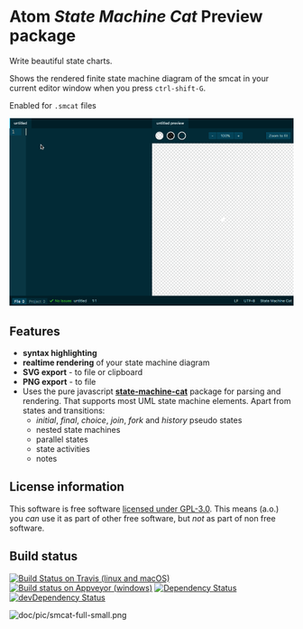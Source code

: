 # Atom _State Machine Cat_ Preview package

Write beautiful state charts.

Shows the rendered finite state machine diagram of the smcat in your current editor window when you press `ctrl-shift-G`.

Enabled for `.smcat` files

![animated gif demoing live preview of a simple state chart](https://raw.githubusercontent.com/sverweij/atom-state-machine-cat-preview/master/assets/atom-state-machine-cat-preview.gif)

## Features
- **syntax highlighting**
- **realtime rendering** of your state machine diagram
- **SVG export** - to file or clipboard
- **PNG export** - to file
- Uses the pure javascript **[state-machine-cat](https://github.com/sverweij/state-machine-cat)** package for parsing and rendering. That supports most UML state machine elements. Apart from states and transitions:
  - _initial_, _final_, _choice_, _join_, _fork_ and _history_ pseudo states
  - nested state machines
  - parallel states
  - state activities
  - notes

## License information
This software is free software [licensed under GPL-3.0](LICENSE.md). This means (a.o.) you _can_ use
it as part of other free software, but _not_ as part of non free software.

## Build status
[![Build Status on Travis (linux and macOS)](https://travis-ci.org/sverweij/atom-state-machine-cat-preview.svg?branch=master)](https://travis-ci.org/sverweij/atom-state-machine-cat-preview)
[![Build status on Appveyor (windows)](https://ci.appveyor.com/api/projects/status/4cx2of2rx0s4nxxb?svg=true)](https://ci.appveyor.com/project/sverweij/atom-state-machine-cat-preview)
[![Dependency Status](https://david-dm.org/sverweij/atom-state-machine-cat-preview.svg)](https://david-dm.org/sverweij/atom-state-machine-cat-preview)
[![devDependency Status](https://david-dm.org/sverweij/atom-state-machine-cat-preview/dev-status.svg)](https://david-dm.org/sverweij/atom-state-machine-cat-preview#info=devDependencies)

![doc/pic/smcat-full-small.png](https://gitlab.com/sverweij/state-machine-cat/raw/master/doc/pics/smcat-full-small.png)
